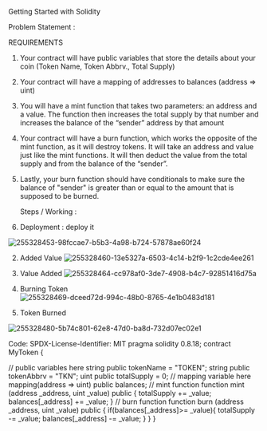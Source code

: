 Getting Started with Solidity

Problem Statement :

   REQUIREMENTS
1. Your contract will have public variables that store the details about your coin (Token Name, Token Abbrv., Total Supply)
2. Your contract will have a mapping of addresses to balances (address => uint)
3. You will have a mint function that takes two parameters: an address and a value. 
   The function then increases the total supply by that number and increases the balance 
   of the “sender” address by that amount
4. Your contract will have a burn function, which works the opposite of the mint function, as it will destroy tokens. 
   It will take an address and value just like the mint functions. It will then deduct the value from the total supply 
   and from the balance of the “sender”.
5. Lastly, your burn function should have conditionals to make sure the balance of "sender" is greater than or equal 
   to the amount that is supposed to be burned.


   Steps / Working :

1. Deployment : deploy it

![255328453-98fccae7-b5b3-4a98-b724-57878ae60f24](https://github.com/Ashmit359/eth-proof/assets/119657904/2ca6ca09-a99f-4ee7-a47d-df2e8d737cbc)

2. Added Value
![255328460-13e5327a-6503-4c14-b2f9-1c2cde4ee261](https://github.com/Ashmit359/eth-proof/assets/119657904/8c470b71-062c-464c-a9b6-688ac3e036fa)

3. Value Added
![255328464-cc978af0-3de7-4908-b4c7-92851416d75a](https://github.com/Ashmit359/eth-proof/assets/119657904/1519691f-79c9-4e16-ae06-364aab28726a)

6. Burning Token
![255328469-dceed72d-994c-48b0-8765-4e1b0483d181](https://github.com/Ashmit359/eth-proof/assets/119657904/bc1a39df-261f-45d7-bf4a-f78f4ad77734)

8. Token Burned
   
![255328480-5b74c801-62e8-47d0-ba8d-732d07ec02e1](https://github.com/Ashmit359/eth-proof/assets/119657904/4e3a6552-5975-4819-a474-9220237e3bec)

Code:
   SPDX-License-Identifier: MIT
   pragma solidity 0.8.18;
   contract MyToken {

// public variables here
string public tokenName = "TOKEN";
string public tokenAbbrv = "TKN";
uint public totalSupply = 0;
// mapping variable here
mapping(address => uint) public balances;
// mint function
function mint (address _address, uint _value) public {
    totalSupply += _value;
    balances[_address] += _value;
}
// burn function
function burn (address _address, uint _value) public {
    if(balances[_address]>= _value){
    totalSupply -= _value;
    balances[_address] -= _value;
    }
}
}
